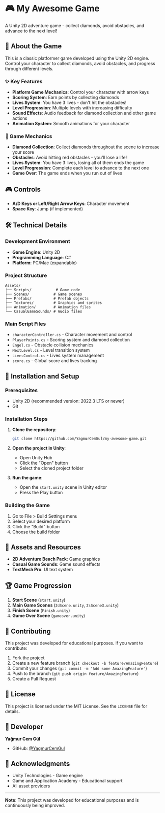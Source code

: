 # 🎮 My Awesome Game

A Unity 2D adventure game - collect diamonds, avoid obstacles, and advance to the next level!

## 📖 About the Game

This is a classic platformer game developed using the Unity 2D engine. Control your character to collect diamonds, avoid obstacles, and progress through different levels.

### ✨ Key Features

- **Platform Game Mechanics**: Control your character with arrow keys
- **Scoring System**: Earn points by collecting diamonds
- **Lives System**: You have 3 lives - don't hit the obstacles!
- **Level Progression**: Multiple levels with increasing difficulty
- **Sound Effects**: Audio feedback for diamond collection and other game actions
- **Animation System**: Smooth animations for your character

### 🎯 Game Mechanics

- **Diamond Collection**: Collect diamonds throughout the scene to increase your score
- **Obstacles**: Avoid hitting red obstacles - you'll lose a life!
- **Lives System**: You have 3 lives, losing all of them ends the game
- **Level Progression**: Complete each level to advance to the next one
- **Game Over**: The game ends when you run out of lives

## 🎮 Controls

- **A/D Keys or Left/Right Arrow Keys**: Character movement
- **Space Key**: Jump (if implemented)

## 🛠️ Technical Details

### Development Environment
- **Game Engine**: Unity 2D
- **Programming Language**: C#
- **Platform**: PC/Mac (expandable)

### Project Structure
```
Assets/
├── Scripts/           # Game code
├── Scenes/           # Game scenes
├── Prefabs/          # Prefab objects
├── Textures/         # Graphics and sprites
├── Animation/        # Animation files
└── CasualGameSounds/ # Audio files
```

### Main Script Files
- `characterController.cs` - Character movement and control
- `PlayerPoints.cs` - Scoring system and diamond collection
- `Engel.cs` - Obstacle collision mechanics
- `NextLevel.cs` - Level transition system
- `LivesControl.cs` - Lives system management
- `score.cs` - Global score and lives tracking

## 🚀 Installation and Setup

### Prerequisites
- Unity 2D (recommended version: 2022.3 LTS or newer)
- Git

### Installation Steps

1. **Clone the repository**:
   ```bash
   git clone https://github.com/YagmurCemGul/my-awesome-game.git
   ```

2. **Open the project in Unity**:
   - Open Unity Hub
   - Click the "Open" button
   - Select the cloned project folder

3. **Run the game**:
   - Open the `start.unity` scene in Unity editor
   - Press the Play button

### Building the Game

1. Go to File > Build Settings menu
2. Select your desired platform
3. Click the "Build" button
4. Choose the build folder

## 🎨 Assets and Resources

- **2D Adventure Beach Pack**: Game graphics
- **Casual Game Sounds**: Game sound effects
- **TextMesh Pro**: UI text system

## 🏆 Game Progression

1. **Start Scene** (`start.unity`)
2. **Main Game Scenes** (`2dScene.unity`, `2sScene3.unity`)
3. **Finish Scene** (`Finish.unity`)
4. **Game Over Scene** (`gameover.unity`)

## 🤝 Contributing

This project was developed for educational purposes. If you want to contribute:

1. Fork the project
2. Create a new feature branch (`git checkout -b feature/AmazingFeature`)
3. Commit your changes (`git commit -m 'Add some AmazingFeature'`)
4. Push to the branch (`git push origin feature/AmazingFeature`)
5. Create a Pull Request

## 📝 License

This project is licensed under the MIT License. See the `LICENSE` file for details.

## 👤 Developer

**Yağmur Cem Gül**
- GitHub: [@YagmurCemGul](https://github.com/YagmurCemGul)

## 🙏 Acknowledgments

- Unity Technologies - Game engine
- Game and Application Academy - Educational support
- All asset providers

---

**Note**: This project was developed for educational purposes and is continuously being improved.